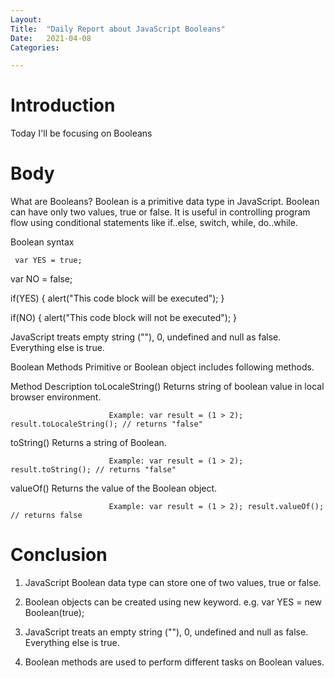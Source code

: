 ```yaml
---
Layout:
Title:	"Daily Report about JavaScript Booleans"
Date:	2021-04-08
Categories:

---
```


# Introduction
Today I'll be focusing on Booleans

# Body

What are Booleans?
Boolean is a primitive data type in JavaScript. Boolean can have only two values, 
true or false. It is useful in controlling program flow using conditional statements
like if..else, switch, while, do..while.

  Boolean syntax

     var YES = true;
var NO = false;

if(YES)
{
    alert("This code block will be executed");
}

if(NO)
{
    alert("This code block will not be executed");
}


JavaScript treats empty string (""), 0, undefined and null as false. Everything else is true.

Boolean Methods
Primitive or Boolean object includes following methods.

Method                 	Description
toLocaleString()	      Returns string of boolean value in local browser environment.

                          Example: var result = (1 > 2); result.toLocaleString(); // returns "false"
toString()	            Returns a string of Boolean.

                          Example: var result = (1 > 2); result.toString(); // returns "false"
valueOf()	              Returns the value of the Boolean object.

                          Example: var result = (1 > 2); result.valueOf(); // returns false 

# Conclusion

 1. JavaScript Boolean data type can store one of two values, true or false.

2. Boolean objects can be created using new keyword. e.g. var YES = new Boolean(true);

3. JavaScript treats an empty string (""), 0, undefined and null as false. Everything else is true.

4. Boolean methods are used to perform different tasks on Boolean values.